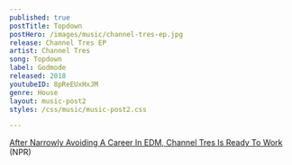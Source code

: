 ```yaml
---
published: true
postTitle: Topdown
postHero: /images/music/channel-tres-ep.jpg
release: Channel Tres EP
artist: Channel Tres
song: Topdown
label: Godmode
released: 2018
youtubeID: 8pReEUxHxJM
genre: House
layout: music-post2
styles: /css/music/music-post2.css

---
```

[After Narrowly Avoiding A Career In EDM, Channel Tres Is Ready To Work](https://www.npr.org/2018/07/31/634001931/after-narrowly-avoiding-a-career-in-edm-channel-tres-is-ready-to-work) (NPR)
